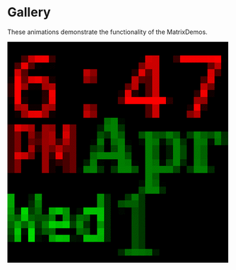 # Gallery

These animations demonstrate the functionality of the MatrixDemos.

![MatrixDigitalClock](https://github.com/nachomonkey/MatrixDemos/blob/master/extra/matrix_digitalclock.gif)
